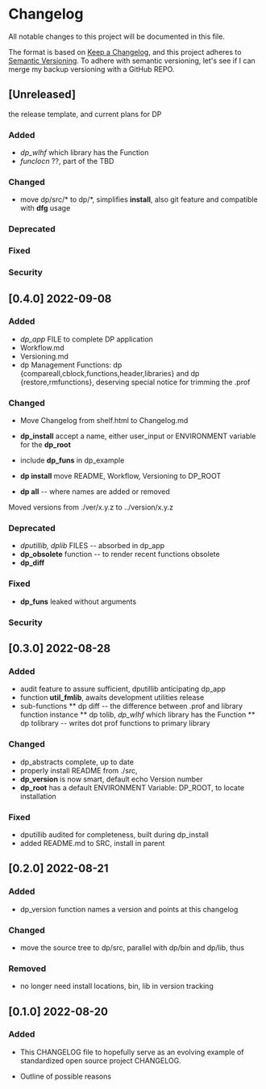 
# Changelog

All notable changes to this project will be documented in this file.

The format is based on [Keep a
Changelog](https://keepachangelog.com/en/1.0.0/), and this project
adheres to [Semantic Versioning](https://semver.org/spec/v2.0.0.html).
To adhere with semantic versioning, let's see if I can merge my backup
versioning with a GitHub REPO.

## [Unreleased]

  the release template, and current plans for DP

### Added

* *dp_wlhf* which library has the Function
* *funclocn* ??, part of the TBD

### Changed

* move dp/src/* to dp/*, simplifies **install**, also git feature and
  compatible with **dfg** usage

### Deprecated

### Fixed

### Security

## [0.4.0] 2022-09-08

### Added

* *dp_app* FILE to complete DP application
* Workflow.md
* Versioning.md
* dp Management Functions: dp {compareall,cblock,functions,header,libraries}
  and dp {restore,rmfunctions}, deserving special notice for trimming the .prof

### Changed

* Move Changelog from shelf.html to Changelog.md
* **dp_install** accept a name, either user_input or ENVIRONMENT
  variable for the **dp_root**
* include **dp_funs** in dp_example

* **dp install** move README, Workflow, Versioning  to DP_ROOT 
* **dp all** -- where names are added or removed

Moved versions from ./ver/x.y.z to ../version/x.y.z

### Deprecated

* *dputillib, dplib* FILES -- absorbed in dp_app
* **dp_obsolete** function -- to render recent functions obsolete
* **dp_diff**
### Fixed

* **dp_funs** leaked without arguments 

### Security


## [0.3.0] 2022-08-28

### Added

* audit feature to assure sufficient, dputillib anticipating dp_app
* function **util_fmlib**, awaits development utilities release
* sub-functions
** dp diff -- the difference between .prof and library function instance
** dp tolib,  *dp_wlhf* which library has the Function
** dp tolibrary -- writes dot prof functions to primary library

### Changed

* dp_abstracts complete, up to date
* properly install README from ./src,
* **dp_version** is now smart, default echo Version number
* **dp_root** has a default ENVIRONMENT Variable:  DP_ROOT, to locate installation

### Fixed

* dputillib audited for completeness, built during dp_install
* added README.md to SRC, install in parent

## [0.2.0]  2022-08-21

### Added

+ dp_version function names a version and points at this changelog

### Changed

+ move the source tree to dp/src, parallel with dp/bin and dp/lib, thus

### Removed

+ no longer need install locations, bin, lib in version tracking

## [0.1.0] 2022-08-20

### Added

* This CHANGELOG file to hopefully serve as an evolving example of
  standardized open source project CHANGELOG.

*  Outline of possible reasons

